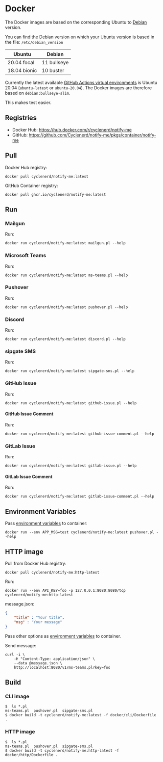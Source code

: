 
# Docker

The Docker images are based on the corresponding Ubuntu to [Debian](https://hub.docker.com/_/debian) version.

You can find the Debian version on which your Ubuntu version is based in the file: `/etc/debian_version`

| Ubuntu        | Debian      |
|---------------|-------------|
| 20.04 focal   | 11 bullseye |
| 18.04 bionic  | 10 buster   |

Currently the latest available [GitHub Actions virtual environments](https://github.com/actions/virtual-environments) is Ubuntu 20.04 (`ubuntu-latest` or `ubuntu-20.04`).
The Docker images are therefore based on `debian:bullseye-slim`.

This makes test easier.

## Registries

* Docker Hub: <https://hub.docker.com/r/cyclenerd/notify-me>
* GitHub: <https://github.com/Cyclenerd/notify-me/pkgs/container/notify-me>

## Pull

Docker Hub registry:
```shell
docker pull cyclenerd/notify-me:latest
```

GitHub Container registry:
```shell
docker pull ghcr.io/cyclenerd/notify-me:latest
```

## Run

### Mailgun

Run:
```
docker run cyclenerd/notify-me:latest mailgun.pl --help
```

### Microsoft Teams

Run:
```
docker run cyclenerd/notify-me:latest ms-teams.pl --help
```

### Pushover

Run:
```
docker run cyclenerd/notify-me:latest pushover.pl --help
```

### Discord

Run:
```
docker run cyclenerd/notify-me:latest discord.pl --help
```

### sipgate SMS

Run:
```
docker run cyclenerd/notify-me:latest sipgate-sms.pl --help
```

### GitHub Issue

Run:
```
docker run cyclenerd/notify-me:latest github-issue.pl --help
```

#### GitHub Issue Comment

Run:
```
docker run cyclenerd/notify-me:latest github-issue-comment.pl --help
```

### GitLab Issue

Run:
```
docker run cyclenerd/notify-me:latest gitlab-issue.pl --help
```

#### GitLab Issue Comment

Run:
```
docker run cyclenerd/notify-me:latest gitlab-issue-comment.pl --help
```

## Environment Variables

Pass [environment variables](https://github.com/Cyclenerd/notify-me#environment-variables) to container:
```shell
docker run --env APP_MSG=test cyclenerd/notify-me:latest pushover.pl --help
```

## HTTP image

Pull from Docker Hub registry:
```shell
docker pull cyclenerd/notify-me:http-latest
```

Run:
```
docker run --env API_KEY=foo -p 127.0.0.1:8080:8080/tcp cyclenerd/notify-me:http-latest
```

message.json:
```json
{
	"title" : "Your title",
	"msg" : "Your message"
}
```

Pass other options as [environment variables](https://github.com/Cyclenerd/notify-me#environment-variables) to container.

Send message:
```
curl -i \
	-H "Content-Type: application/json" \
	--data @message.json \
	http://localhost:8080/v1/ms-teams.pl?key=foo
```

## Build

### CLI image

```text
$  ls *.pl
ms-teams.pl  pushover.pl  sipgate-sms.pl
$ docker build -t cyclenerd/notify-me:latest -f docker/cli/Dockerfile .
```

### HTTP image

```text
$  ls *.pl
ms-teams.pl  pushover.pl  sipgate-sms.pl
$ docker build -t cyclenerd/notify-me:http-latest -f docker/http/Dockerfile .
```